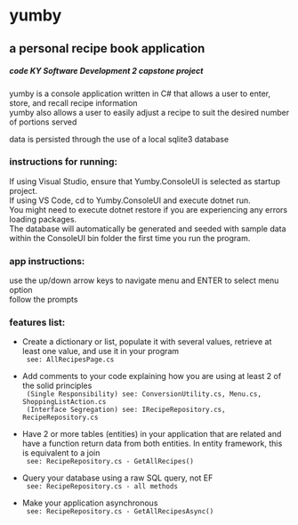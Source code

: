 yumby
=======

a personal recipe book application  
------------

#####  code KY Software Development 2 capstone project  </code>

yumby is a console application written in C# that allows a user to enter, store, and recall recipe information  
yumby also allows a user to easily adjust a recipe to suit the desired number of portions served  
  
data is persisted through the use of a local sqlite3 database  

### instructions for running:
If using Visual Studio, ensure that Yumby.ConsoleUI is selected as startup project.  
If using VS Code, cd to Yumby.ConsoleUI and execute dotnet run.  
You might need to execute dotnet restore if you are experiencing any errors loading packages.  
The database will automatically be generated and seeded with sample data within the ConsoleUI bin folder the first time you run the program.  

### app instructions:
use the up/down arrow keys to navigate menu and ENTER to select menu option  
follow the prompts  

### features list:
* Create a dictionary or list, populate it with several values, retrieve at least one value, and use it in your program   
<code> see: AllRecipesPage.cs</code>

* Add comments to your code explaining how you are using at least 2 of the solid principles  
<code> (Single Responsibility) see: ConversionUtility.cs, Menu.cs, ShoppingListAction.cs </code>  
<code> (Interface Segregation) see: IRecipeRepository.cs, RecipeRepository.cs </code>

* Have 2 or more tables (entities) in your application that are related and have a function return data from both entities. In entity framework, this is equivalent to a join  
<code> see: RecipeRepository.cs - GetAllRecipes() </code>

* Query your database using a raw SQL query, not EF   
<code> see: RecipeRepository.cs - all methods </code>

* Make your application asynchronous  
<code> see: RecipeRepository.cs - GetAllRecipesAsync() </code>



